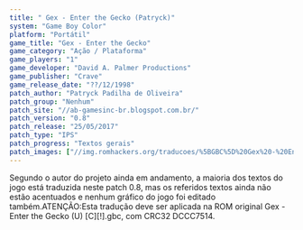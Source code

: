 ```yaml
---
title: " Gex - Enter the Gecko (Patryck)"
system: "Game Boy Color"
platform: "Portátil"
game_title: "Gex - Enter the Gecko"
game_category: "Ação / Plataforma"
game_players: "1"
game_developer: "David A. Palmer Productions"
game_publisher: "Crave"
game_release_date: "??/12/1998"
patch_author: "Patryck Padilha de Oliveira"
patch_group: "Nenhum"
patch_site: "//ab-gamesinc-br.blogspot.com.br/"
patch_version: "0.8"
patch_release: "25/05/2017"
patch_type: "IPS"
patch_progress: "Textos gerais"
patch_images: ["//img.romhackers.org/traducoes/%5BGBC%5D%20Gex%20-%20Enter%20the%20Gecko%20-%20Patryck%20-%201.png","//img.romhackers.org/traducoes/%5BGBC%5D%20Gex%20-%20Enter%20the%20Gecko%20-%20Patryck%20-%202.png","//img.romhackers.org/traducoes/%5BGBC%5D%20Gex%20-%20Enter%20the%20Gecko%20-%20Patryck%20-%203.png"]
---
```

Segundo o autor do projeto ainda em andamento, a maioria dos textos do jogo está traduzida neste patch 0.8, mas os referidos textos ainda não estão acentuados e nenhum gráfico do jogo foi editado também.ATENÇÃO:Esta tradução deve ser aplicada na ROM original Gex - Enter the Gecko (U) [C][!].gbc, com CRC32 DCCC7514.
